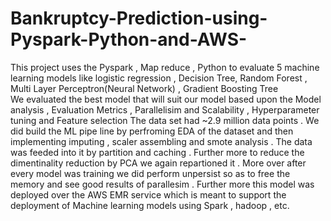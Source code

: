 # Bankruptcy-Prediction-using-Pyspark-Python-and-AWS-
This project uses the Pyspark , Map reduce , Python to evaluate 5 machine learning models like logistic regression , Decision Tree, Random Forest , Multi Layer Perceptron(Neural Network) , Gradient Boosting Tree  
We evaluated the best model that will suit our model based upon the Model analysis , Evaluation Metrics , Parallelisim and Scalability , Hyperparameter tuning and Feature selection 
The data set had ~2.9 million data points . We did build the ML pipe line by perfroming EDA of the dataset and then implementing imputing , scaler assembling and smote analysis . The data was feeded into it by partition 
and caching . Further more to reduce the dimentinality reduction by PCA we again repartioned it . More over after every model was training we did perform unpersist
so as to free the memory and see good results of parallesim . 
Further more this model was deployed over the AWS EMR service which is meant to support the deployment of  Machine learning models using Spark , hadoop , etc.
